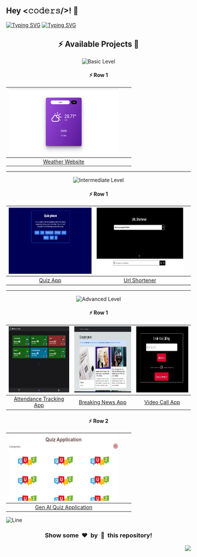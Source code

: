 <h2>Hey <𝚌𝚘𝚍𝚎𝚛𝚜/>! 👋</h2>

[![Typing SVG](https://readme-typing-svg.herokuapp.com?font=Fira+Code&size=60&pause=1000&center=true&vCenter=true&multiline=true&width=1000&height=100&lines=NEXT+JS+PROJECTS)](https://git.io/typing-svg)
[![Typing SVG](https://readme-typing-svg.demolab.com?font=Comfortaa&size=65&pause=400&color=18b8d0&center=true&vCenter=true&width=2000&height=200&lines=BASIC+LEVEL+PROJECTS;INTERMEDIATE+LEVEL+PROJECTS;ADVANCED+LEVEL+PROJECTS)](https://git.io/typing-svg)


<div align="center">

## :zap: Available Projects 🎉
<!-- ###################################################################################################################### -->
<!-- ###################################################################################################################### -->

![Basic Level](https://img.shields.io/badge/Level-Basic-00FF00?style=for-the-badge&logo=codeigniter)

#### :zap: Row 1

| <img src="./Basic/Weather-Website/screenshot.webp" width="300px" height="180px"> |  |  |
|:--:|:--:|:--:|
| [Weather Website](./Basic/Weather-Website) |  |  |

---
<!-- ###################################################################################################################### -->
<!-- ###################################################################################################################### -->

![Intermediate Level](https://img.shields.io/badge/Level-Intermediate-FFD700?style=for-the-badge&logo=codeigniter)

#### :zap: Row 1

| <img src="./Intermediate/Quiz-App/screenshot.webp" width="300px" height="180px"> | <img src="./Intermediate/Url-Shortener/screenshot.webp" width="300px" height="180px"> |  |
|:--:|:--:|:--:|
| [Quiz App](./Intermediate/Quiz-App) | [Url Shortener](./Intermediate/Url-Shortener) |  |

---
<!-- ###################################################################################################################### -->
<!-- ###################################################################################################################### -->

![Advanced Level](https://img.shields.io/badge/Level-Advanced-FF0000?style=for-the-badge&logo=codeigniter)

#### :zap: Row 1

| <img src="./Advanced/Attendance-Tracking-App/screenshot.webp" width="300px" height="180px"> | <img src="./Advanced/Breaking-News-App/screenshot.webp" width="300px" height="180px"> | <img src="./Advanced/Video-Call-App/screenshot.webp" width="300px" height="180px"> | 
|:--:|:--:|:--:|
| [Attendance Tracking App](./Advanced/Attendance-Tracking-App) | [Breaking News App](./Advanced/Breaking-News-App) |  [Video Call App](./Advanced/Video-Call-App)|

#### :zap: Row 2

|<img src="./Advanced/Gen-AI-Quiz-Application/screenshot.webp" width="300px" height="180px">|||
|:--:|:--:|:--:|
[Gen AI Quiz Application](./Advanced/Gen-AI-Quiz-Application)|||
</div>


![Line](https://github.com/Avdhesh-Varshney/WebMasterLog/assets/114330097/4b78510f-a941-45f8-a9d5-80ed0705e847)

<div align="center">
	<h3>Show some &nbsp;❤️&nbsp; by &nbsp;🌟&nbsp; this repository!</h3>
</div>

<a href="#top"><img src="https://img.shields.io/badge/⬆-Back%20to%20Top-red?style=for-the-badge" align="right"/></a>
